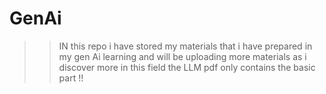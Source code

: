 # GenAi
>> IN this repo i have stored my materials that i have prepared in my gen Ai learning and will be uploading more materials as i discover more in this field 
<p1> the LLM pdf only contains the basic part !!</p1>
